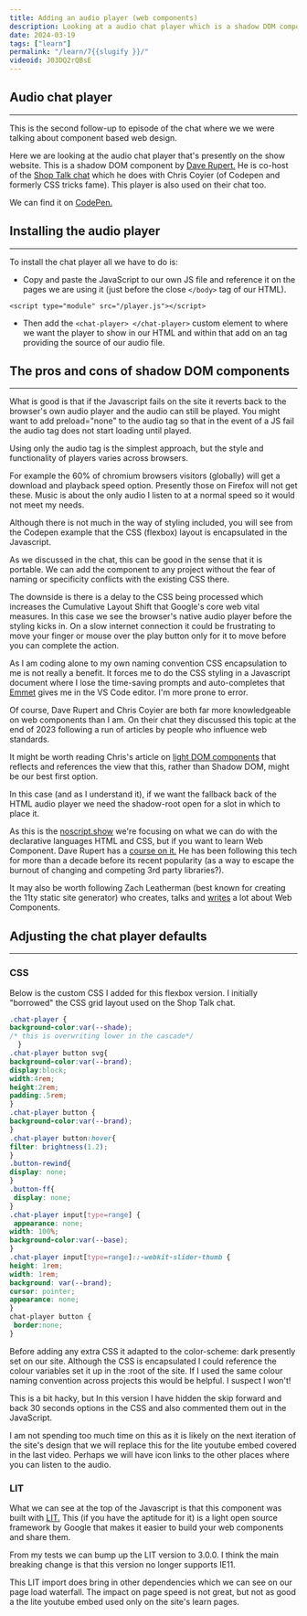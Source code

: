 ```yaml
---
title: Adding an audio player (web components)
description: Looking at a audio chat player which is a shadow DOM component by Dave Rupert. It's fabulous but comes with some pros and cons.
date: 2024-03-19
tags: ["learn"]
permalink: "/learn/7{{slugify }}/"
videoid: J03DQ2rQBsE
---
```


## Audio chat player
--------------------

This is the second follow-up to episode of the chat where we we were talking about component based web design.

Here we are looking at the audio chat player that's presently on the show website. This is a shadow DOM component by [Dave Rupert.](https://daverupert.com/) He is co-host of the [Shop Talk chat](https://shoptalkshow.com/) which he does with Chris Coyier (of Codepen and formerly CSS tricks fame). This player is also used on their chat too.

We can find it on [CodePen.](https://codepen.io/davatron5000/pen/LYerBQw)

## Installing the audio player
---------------------------

To install the chat player all we have to do is:

*   Copy and paste the JavaScript to our own JS file and reference it on the pages we are using it (just before the close `</body>` tag of our HTML).

`<script type="module" src="/player.js"></script>`

*   Then add the `<chat-player> </chat-player>` custom element to where we want the player to show in our HTML and within that add on an tag providing the source of our audio file.
    

## The pros and cons of shadow DOM components
------------------------------------------

What is good is that if the Javascript fails on the site it reverts back to the browser's own audio player and the audio can still be played. You might want to add preload="none" to the audio tag so that in the event of a JS fail the audio tag does not start loading until played.

Using only the audio tag is the simplest approach, but the style and functionality of players varies across browsers.

For example the 60% of chromium browsers visitors (globally) will get a download and playback speed option. Presently those on Firefox will not get these. Music is about the only audio I listen to at a normal speed so it would not meet my needs.

Although there is not much in the way of styling included, you will see from the Codepen example that the CSS (flexbox) layout is encapsulated in the Javascript.

As we discussed in the chat, this can be good in the sense that it is portable. We can add the component to any project without the fear of naming or specificity conflicts with the existing CSS there.

The downside is there is a delay to the CSS being processed which increases the Cumulative Layout Shift that Google's core web vital measures. In this case we see the browser's native audio player before the styling kicks in. On a slow internet connection it could be frustrating to move your finger or mouse over the play button only for it to move before you can complete the action.

As I am coding alone to my own naming convention CSS encapsulation to me is not really a benefit. It forces me to do the CSS styling in a Javascript document where I lose the time-saving prompts and auto-completes that [Emmet](https://emmet.io/) gives me in the VS Code editor. I'm more prone to error.

Of course, Dave Rupert and Chris Coyier are both far more knowledgeable on web components than I am. On their chat they discussed this topic at the end of 2023 following a run of articles by people who influence web standards.

It might be worth reading Chris's article on [light DOM components](https://frontendmasters.com/blog/light-dom-only/) that reflects and references the view that this, rather than Shadow DOM, might be our best first option.

In this case (and as I understand it), if we want the fallback back of the HTML audio player we need the shadow-root open for a slot in which to place it.

As this is the [noscript.show](https://noscript.show/) we're focusing on what we can do with the declarative languages HTML and CSS, but if you want to learn Web Component. Dave Rupert has a [course on it.](https://frontendmasters.com/courses/web-components/) He has been following this tech for more than a decade before its recent popularity (as a way to escape the burnout of changing and competing 3rd party libraries?).

It may also be worth following Zach Leatherman (best known for creating the 11ty static site generator) who creates, talks and [writes](https://www.zachleat.com/web/?category=web-components) a lot about Web Components.

## Adjusting the chat player defaults
-------------------------------------

### CSS

Below is the custom CSS I added for this flexbox version. I initially "borrowed" the CSS grid layout used on the Shop Talk chat.

```css
.chat-player {
background-color:var(--shade);
/* this is overwriting lower in the cascade*/   
  }
.chat-player button svg{
background-color:var(--brand);
display:block;
width:4rem;
height:2rem;
padding:.5rem; 
}
.chat-player button {
background-color:var(--brand);
}
.chat-player button:hover{
filter: brightness(1.2);
}
.button-rewind{
display: none;
}
.button-ff{
 display: none;
}
.chat-player input[type=range] {
 appearance: none;
width: 100%;
background-color:var(--base);
}
.chat-player input[type=range]::-webkit-slider-thumb {
height: 1rem;
width: 1rem; 
background: var(--brand);
cursor: pointer;
appearance: none;      
}
chat-player button {
 border:none;     
}
```
Before adding any extra CSS it adapted to the color-scheme: dark presently set on our site. Although the CSS is encapsulated I could reference the colour variables set it up in the :root of the site. If I used the same colour naming convention across projects this would be helpful. I suspect I won't!

This is a bit hacky, but In this version I have hidden the skip forward and back 30 seconds options in the CSS and also commented them out in the JavaScript.

I am not spending too much time on this as it is likely on the next iteration of the site's design that we will replace this for the lite youtube embed covered in the last video. Perhaps we will have icon links to the other places where you can listen to the audio.

### LIT

What we can see at the top of the Javascript is that this component was built with [LIT.](https://lit.dev/) This (if you have the aptitude for it) is a light open source framework by Google that makes it easier to build your web components and share them.

From my tests we can bump up the LIT version to 3.0.0. I think the main breaking change is that this version no longer supports IE11.

This LIT import does bring in other dependencies which we can see on our page load waterfall. The impact on page speed is not great, but not as good a the lite youtube embed used only on the site's learn pages.

